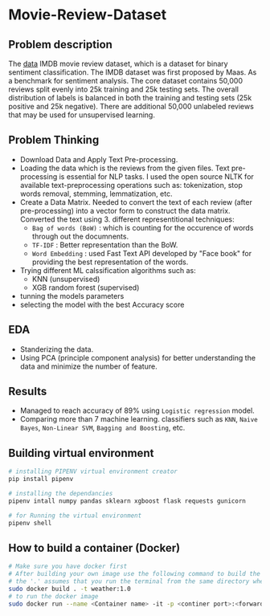 # Movie-Review-Dataset

## Problem description

The [data](https://ai.stanford.edu/~amaas/data/sentiment/)
IMDB movie review dataset, which is a dataset for binary sentiment classification. The IMDB dataset was first proposed by Maas. As a benchmark for sentiment analysis. The core dataset contains 50,000 reviews split evenly into 25k training and 25k testing sets. The overall distribution of labels is balanced in both the training and testing sets (25k positive and 25k negative). There are additional 50,000 unlabeled reviews that may be used for unsupervised learning.

## Problem Thinking

* Download Data and Apply Text Pre-processing.
* Loading the data which is the reviews from the given files.
Text pre-processing is essential for NLP tasks. I used the open source NLTK for available text-preprocessing operations such as: tokenization, stop words removal, stemming, lemmatization, etc.
* Create a Data Matrix.
Needed to convert the text of each review (after pre-processing) into a vector form to construct the data matrix.
Converted the text using 3. different representitional techniques:
    * `Bag of words (BoW)` : which is counting for the occurence of words through out the documnents.
    * `TF-IDF` : Better representation than the BoW.
    * `Word Embedding` : used Fast Text API developed by "Face book" for providing the best representation of the words.
* Trying different ML calssification algorithms such as:
    * KNN (unsupervised)
    * XGB random forest (supervised)
* tunning the models parameters
* selecting the model with the best Accuracy score

## EDA
* Standerizing the data.
* Using PCA (principle component analysis) for better understanding the data and minimize the number of feature.

## Results
* Managed to reach accuracy of 89% using `Logistic regression` model.
* Comparing more than 7 machine learning. classifiers such as `KNN`, `Naive Bayes`, `Non-Linear SVM`, `Bagging and Boosting`, etc.
## Building virtual environment 
```bash
# installing PIPENV virtual environment creator
pip install pipenv

# installing the dependancies
pipenv intall numpy pandas sklearn xgboost flask requests gunicorn

# for Running the virtual environment
pipenv shell
```
## How to build a container (Docker)
```bash
# Make sure you have docker first
# After building your own image use the following command to build the image
# the '.' assumes that you run the terminal from the same directory where the Dockerfile exists
sudo docker build . -t weather:1.0
# to run the docker image
sudo docker run --name <Container name> -it -p <continer port>:<forwarding port> -e <entry point if needed> <docker image name :version(latest by default)>  
```

